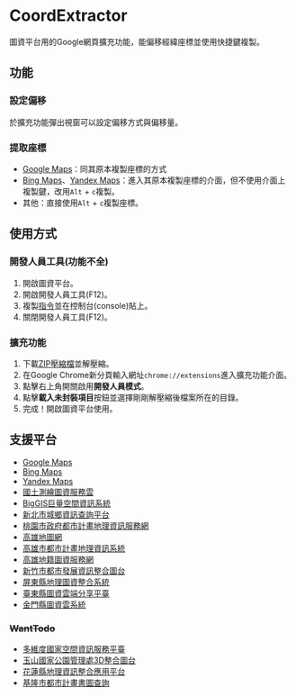 # CoordExtractor
圖資平台用的Google網頁擴充功能，能偏移經緯座標並使用快捷鍵複製。
## 功能
### 設定偏移
於擴充功能彈出視窗可以設定偏移方式與偏移量。
### 提取座標
* [Google Maps](https://www.google.com/maps)：同其原本複製座標的方式
* [Bing Maps](https://www.bing.com/maps)、[Yandex Maps](https://yandex.com/maps/)：進入其原本複製座標的介面，但不使用介面上複製鍵，改用`Alt` + `c`複製。
* 其他：直接使用`Alt` + `c`複製座標。
## 使用方式
### 開發人員工具(功能不全)
1. 開啟圖資平台。
2. 開啟開發人員工具(F12)。
3. 複製[指令](https://github.com/LonghiTW/CoordExtractor/blob/main/commands.js)並在控制台(console)貼上。
4. 關閉開發人員工具(F12)。
### 擴充功能
1. 下載[ZIP壓縮檔](https://github.com/LonghiTW/CoordExtractor/releases)並解壓縮。
2. 在Google Chrome新分頁輸入網址`chrome://extensions`進入擴充功能介面。
3. 點擊右上角開關啟用**開發人員模式**。
4. 點擊**載入未封裝項目**按鈕並選擇剛剛解壓縮後檔案所在的目錄。
5. 完成！開啟圖資平台使用。
## 支援平台
* [Google Maps](https://www.google.com/maps)
* [Bing Maps](https://www.bing.com/maps)
* [Yandex Maps](https://yandex.com/maps/)
* [國土測繪圖資服務雲](https://maps.nlsc.gov.tw/T09/mapshow.action)
* [BigGIS巨量空間資訊系統](https://gis.ardswc.gov.tw/)
* [新北市城鄉資訊查詢平台](https://urban.planning.ntpc.gov.tw/)
* [桃園市政府都市計畫地理資訊服務網](https://urplanning.tycg.gov.tw/gisMap/Map.aspx)
* [高雄地圖網](https://gisdawh.kcg.gov.tw/)
* [高雄市都市計畫地理資訊系統](https://urbangis.kcg.gov.tw/UBA/web_page/UBA010100.jsp)
* [高雄地籍圖資服務網](https://gisdawh.kcg.gov.tw/landeasy/)
* [新竹市都市發展資訊整合圖台](https://urbangis.hccg.gov.tw/HcUrbanMap/)
* [屏東縣地理圖資整合系統](https://nsp.tcd.gov.tw/tcd_pingtung/)
* [臺東縣圖資雲端分享平臺](https://map.taitung.gov.tw/)
* [金門縣圖資雲系統](https://urban.kinmen.gov.tw/kmgisweb/)
### ~~WantTodo~~
* [多維度國家空間資訊服務平臺](https://3dmaps.nlsc.gov.tw/)
* [玉山國家公園管理處3D整合圖台](https://ysnp.3dgis.tw/)
* [花蓮縣地理資訊整合應用平台](https://map.hl.gov.tw/HLGIS)
* [基隆市都市計畫書圖查詢](https://upgis.klcg.gov.tw/kl_land/MapQuery/index.asp)

